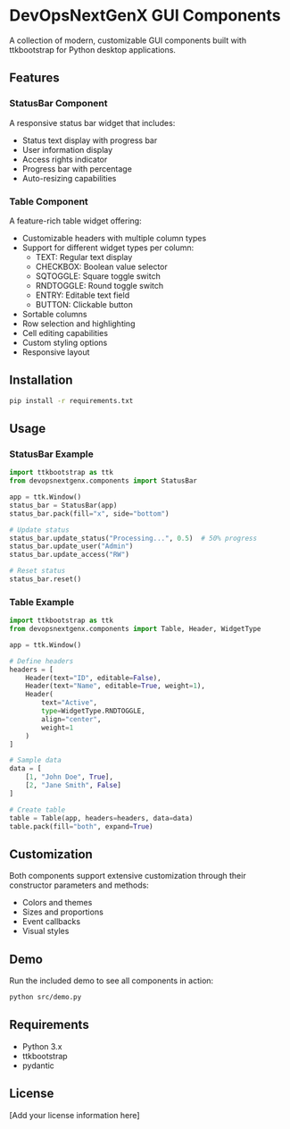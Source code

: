 # DevOpsNextGenX GUI Components

A collection of modern, customizable GUI components built with ttkbootstrap for Python desktop applications.

## Features

### StatusBar Component
A responsive status bar widget that includes:
- Status text display with progress bar
- User information display
- Access rights indicator
- Progress bar with percentage
- Auto-resizing capabilities

### Table Component
A feature-rich table widget offering:
- Customizable headers with multiple column types
- Support for different widget types per column:
  - TEXT: Regular text display
  - CHECKBOX: Boolean value selector
  - SQTOGGLE: Square toggle switch
  - RNDTOGGLE: Round toggle switch
  - ENTRY: Editable text field
  - BUTTON: Clickable button
- Sortable columns
- Row selection and highlighting
- Cell editing capabilities
- Custom styling options
- Responsive layout

## Installation

```bash
pip install -r requirements.txt
```

## Usage

### StatusBar Example

```python
import ttkbootstrap as ttk
from devopsnextgenx.components import StatusBar

app = ttk.Window()
status_bar = StatusBar(app)
status_bar.pack(fill="x", side="bottom")

# Update status
status_bar.update_status("Processing...", 0.5)  # 50% progress
status_bar.update_user("Admin")
status_bar.update_access("RW")

# Reset status
status_bar.reset()
```

### Table Example

```python
import ttkbootstrap as ttk
from devopsnextgenx.components import Table, Header, WidgetType

app = ttk.Window()

# Define headers
headers = [
    Header(text="ID", editable=False),
    Header(text="Name", editable=True, weight=1),
    Header(
        text="Active",
        type=WidgetType.RNDTOGGLE,
        align="center",
        weight=1
    )
]

# Sample data
data = [
    [1, "John Doe", True],
    [2, "Jane Smith", False]
]

# Create table
table = Table(app, headers=headers, data=data)
table.pack(fill="both", expand=True)
```

## Customization

Both components support extensive customization through their constructor parameters and methods:

- Colors and themes
- Sizes and proportions
- Event callbacks
- Visual styles

## Demo

Run the included demo to see all components in action:

```bash
python src/demo.py
```

## Requirements

- Python 3.x
- ttkbootstrap
- pydantic

## License

[Add your license information here]